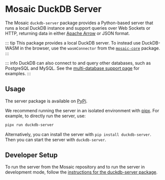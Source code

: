 # Mosaic DuckDB Server

The Mosaic `duckdb-server` package provides a Python-based server that runs a local DuckDB instance and support queries over Web Sockets or HTTP, returning data in either [Apache Arrow](https://arrow.apache.org/) or JSON format.

::: tip
This package provides a local DuckDB server. To instead use DuckDB-WASM in the browser, use the `wasmConnector` from the [`mosaic-core`](/core/) package.
:::

::: info
DuckDB can also connect to and query other databases, such as PostgreSQL and MySQL. See the [multi-database support page](/api/core/multi-database-support) for examples.
:::

## Usage

The server package is available on [PyPi](https://pypi.org/project/duckdb-server/).

We recommend running the server in an isolated environment with [pipx](https://github.com/pypa/pipx). For example, to directly run the server, use:

```bash
pipx run duckdb-server
```

Alternatively, you can install the server with `pip install duckdb-server`. Then you can start the server with `duckdb-server`.

## Developer Setup

To run the server from the Mosaic repository and to run the server in development mode, follow the [instructions for the duckdb-server package](https://github.com/uwdata/mosaic/blob/main/packages/server/duckdb-server/README.md).
